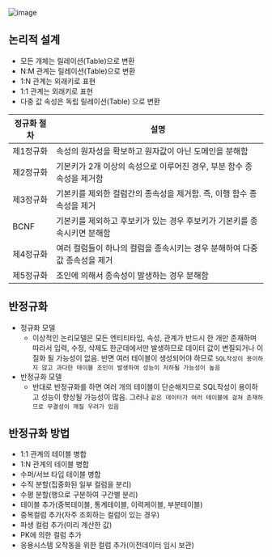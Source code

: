 ![image](https://user-images.githubusercontent.com/109258380/211688151-adcebe97-0eb2-4aa2-8dd1-5de43e25c3ca.png)

## 논리적 설계
- 모든 개체는 릴레이션(Table)으로 변환
- N:M 관계는 릴레이션(Table)으로 변환
- 1:N 관계는 외래키로 표현
- 1:1 관계는 외래키로 표현
- 다중 값 속성은 독립 릴레이션(Table) 으로 변환

|정규화 절차|설명|
|------|---|
|제1정규화|속성의 원자성을 확보하고 원자값이 아닌 도메인을 분해함|
|제2정규화|기본키가 2개 이상의 속성으로 이루어진 경우, 부분 함수 종속성을 제거함|
|제3정규화|기본키를 제외한 컬럼간의 종속성을 제거함. 즉, 이행 함수 종속성을 제거|
|BCNF|기본키를 제외하고 후보키가 있는 경우 후보키가 기본키를 종속시키면 분해함|
|제4정규화|여러 컬럼들이 하나의 컬럼을 종속시키는 경우 분해하여 다중값 종속성을 제거|
|제5정규화|조인에 의해서 종속성이 발생하는 경우 분해함|

## 반정규화
- 정규화 모델
  - 이상적인 논리모델은 모든 엔티티타입, 속성, 관계가 반드시 한 개만 존재하며 따라서 입력, 수정, 삭제도 한군데에서만 발생하므로 데이터 값이 변질되거나 이질화 될 가능성이 없음. 반면 여러 테이블이 생성되어야 하므로 `SQL작성이 용이하지 않고 과다한 테이블 조인이 발생하여 성능이 저하될 가능성이 높음`
- 반정규화 모델
  - 반대로 반정규화를 하면 여러 개의 테이블이 단순해지므로 SQL작성이 용이하고 성능이 향상될 가능성이 많음. 그러나 `같은 데이터가 여러 테이블에 걸쳐 존재하므로 무결성이 깨질 우려가 있음`

## 반정규화 방법
- 1:1 관계의 테이블 병합
- 1:N 관계의 테이블 병합
- 수퍼/서브 타입 테이블 병합
- 수직 분할(집중화된 일부 컬럼을 분리)
- 수평 분할(행으로 구분하여 구간별 분리)
- 테이블 추가(중복테이블, 통계테이블, 이력케이블, 부분테이블)
- 중복컬럼 추가(자주 조회하는 컬럼이 있는 경우)
- 파생 컬럼 추가(미리 계산한 값)
- PK에 의한 컬럼 추가
- 응용시스템 오작동을 위한 컬럼 추가(이전데이터 임시 보관)
